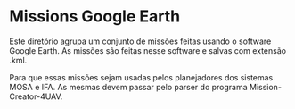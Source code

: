 # Missions Google Earth

Este diretório agrupa um conjunto de missões feitas usando o software Google Earth. As missões são feitas nesse software e salvas com extensão .kml.

Para que essas missões sejam usadas pelos planejadores dos sistemas MOSA e IFA. As mesmas devem passar pelo parser do programa Mission-Creator-4UAV.
